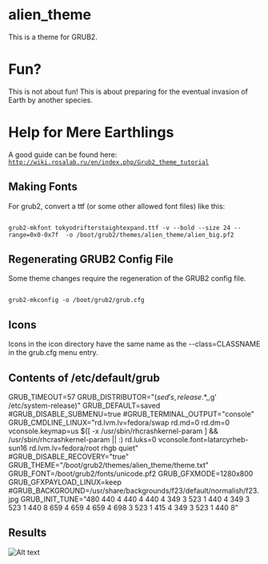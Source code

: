 # alien_theme

This is a theme for GRUB2.

# Fun?

This is not about fun! This is about preparing for the eventual
invasion of Earth by another species.

# Help for Mere Earthlings

A good guide can be found here:
<code>
http://wiki.rosalab.ru/en/index.php/Grub2_theme_tutorial
</code>

## Making Fonts

For grub2, convert a ttf (or some other allowed font files) like this:

<code>
grub2-mkfont tokyodrifterstaightexpand.ttf -v --bold --size 24 --range=0x0-0x7f  -o /boot/grub2/themes/alien_theme/alien_big.pf2
</code>

## Regenerating GRUB2 Config File

Some theme changes require the regeneration of the GRUB2 config file.

<code>
grub2-mkconfig -o /boot/grub2/grub.cfg
</code>

## Icons

Icons in the icon directory have the same name as the
--class=CLASSNAME in the grub.cfg menu entry.

## Contents of /etc/default/grub

GRUB_TIMEOUT=57
GRUB_DISTRIBUTOR="$(sed 's, release .*$,,g' /etc/system-release)"
GRUB_DEFAULT=saved
#GRUB_DISABLE_SUBMENU=true
#GRUB_TERMINAL_OUTPUT="console"
GRUB_CMDLINE_LINUX="rd.lvm.lv=fedora/swap rd.md=0 rd.dm=0 vconsole.keymap=us $([ -x /usr/sbin/rhcrashkernel-param ] && /usr/sbin/rhcrashkernel-param || :) rd.luks=0 vconsole.font=latarcyrheb-sun16 rd.lvm.lv=fedora/root rhgb quiet"
#GRUB_DISABLE_RECOVERY="true"
GRUB_THEME="/boot/grub2/themes/alien_theme/theme.txt"
GRUB_FONT=/boot/grub2/fonts/unicode.pf2
GRUB_GFXMODE=1280x800
GRUB_GFXPAYLOAD_LINUX=keep
#GRUB_BACKGROUND=/usr/share/backgrounds/f23/default/normalish/f23.jpg
GRUB_INIT_TUNE="480 440 4 440 4 440 4 349 3 523 1 440 4 349 3 523 1 440 8 659 4 659 4 659 4 698 3 523 1 415 4 349 3 523 1 440 8"

## Results

![Alt text](screenshot.png?raw=true "Screenshot")